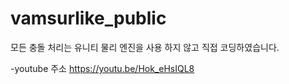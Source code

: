 # vamsurlike_public

모든 충돌 처리는 유니티 물리 엔진을 사용 하지 않고 직접 코딩하였습니다.

-youtube 주소
https://youtu.be/Hok_eHsIQL8
